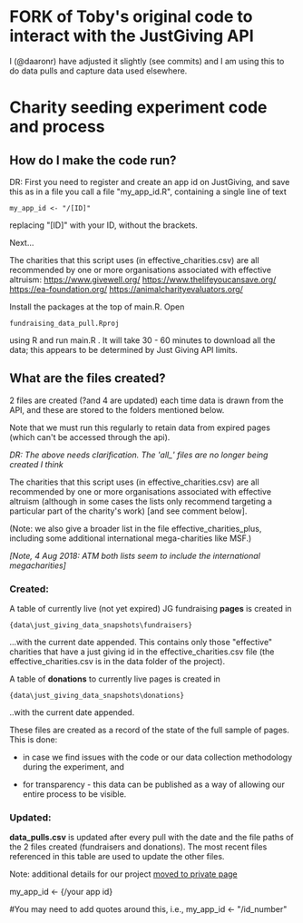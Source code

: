# FORK of Toby's original code to interact with the JustGiving API

I (@daaronr) have adjusted it slightly (see commits) and I am using this to do data pulls and capture data used elsewhere.

# Charity seeding experiment code and process

## How do I make the code run?

DR: First you need to register and create an app id on JustGiving, and save this as in a file you call
a file "my_app_id.R", containing a single line of text
```
my_app_id <- "/[ID]"
```
replacing "[ID]" with your ID, without the brackets.

Next...

The charities that this script uses (in effective_charities.csv) are all recommended by one or more organisations associated with effective altruism:
https://www.givewell.org/
https://www.thelifeyoucansave.org/
https://ea-foundation.org/
https://animalcharityevaluators.org/

Install the packages at the top of main.R.
Open
```
fundraising_data_pull.Rproj
```
using R and run main.R .
It will take 30 - 60 minutes to download all the data; this appears to be determined by Just Giving API limits.

## What are the files created?
2 files are created (?and 4 are updated) each time data is drawn from the API, and these are stored to the folders mentioned below.

Note that we must run this regularly to retain data from expired pages (which can't be accessed through the api).

*DR: The above needs clarification. The 'all_' files are no longer being created I think*

The charities that this script uses (in effective_charities.csv) are all recommended by one or more organisations associated with effective altruism (although in some cases the lists only recommend targeting a particular part of the charity's work) [and see comment below].

(Note: we also give a broader list in the file effective_charities_plus, including some additional international mega-charities like MSF.)

*[Note, 4 Aug 2018: ATM both lists seem to include the international megacharities]*

### Created:
A table of currently live (not yet expired) JG fundraising **pages** is created in
```
{data\just_giving_data_snapshots\fundraisers}
```
...with the current date appended. This contains only those "effective" charities that have a just giving id in the effective_charities.csv file (the effective_charities.csv is in the data folder of the project).

A table of **donations** to currently live pages is created in
```
{data\just_giving_data_snapshots\donations}
```
..with the current date appended.

These files are created as a record of the state of the full sample of pages. This is done:

* in case we find issues with the code or our data collection methodology during the experiment, and

* for transparency - this data can be published as a way of allowing our entire process to be visible.

### Updated:
**data_pulls.csv** is updated after every pull with the date and the file paths of the 2 files created (fundraisers and donations). The most recent files referenced in this table are used to update the other files.

Note: additional details for our project [moved to private page](https://github.com/daaronr/sponsorship_design_analysis/tree/master/preregistration_plans_notes)

my_app_id <- {/your app id}

#You may need to add quotes around this, i.e., my_app_id <- "/id_number"

